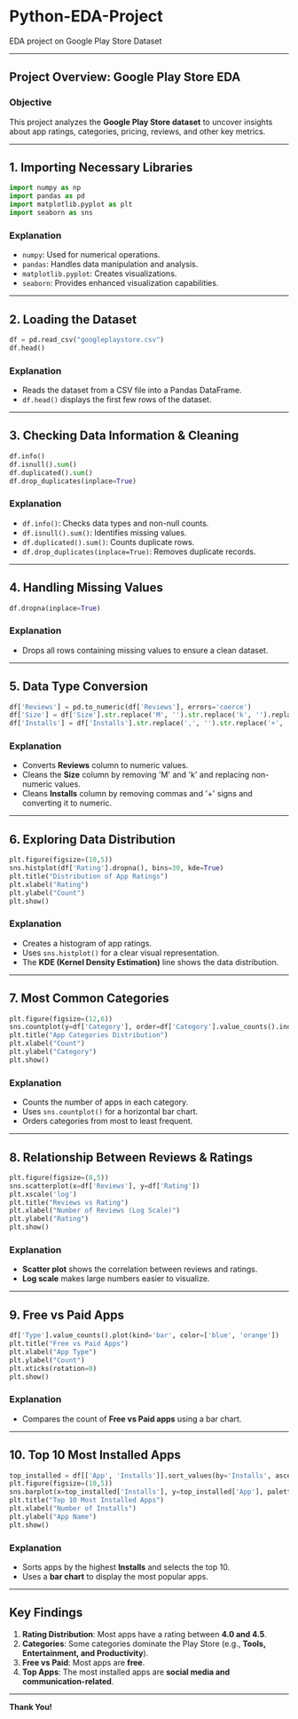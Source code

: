 # Python-EDA-Project
EDA project on Google Play Store Dataset

---

## **Project Overview: Google Play Store EDA**
### **Objective**
This project analyzes the **Google Play Store dataset** to uncover insights about app ratings, categories, pricing, reviews, and other key metrics.

---

## **1. Importing Necessary Libraries**
```python
import numpy as np
import pandas as pd
import matplotlib.pyplot as plt
import seaborn as sns
```
### **Explanation**
- `numpy`: Used for numerical operations.
- `pandas`: Handles data manipulation and analysis.
- `matplotlib.pyplot`: Creates visualizations.
- `seaborn`: Provides enhanced visualization capabilities.

---

## **2. Loading the Dataset**
```python
df = pd.read_csv("googleplaystore.csv")
df.head()
```
### **Explanation**
- Reads the dataset from a CSV file into a Pandas DataFrame.
- `df.head()` displays the first few rows of the dataset.

---

## **3. Checking Data Information & Cleaning**
```python
df.info()
df.isnull().sum()
df.duplicated().sum()
df.drop_duplicates(inplace=True)
```
### **Explanation**
- `df.info()`: Checks data types and non-null counts.
- `df.isnull().sum()`: Identifies missing values.
- `df.duplicated().sum()`: Counts duplicate rows.
- `df.drop_duplicates(inplace=True)`: Removes duplicate records.

---

## **4. Handling Missing Values**
```python
df.dropna(inplace=True)
```
### **Explanation**
- Drops all rows containing missing values to ensure a clean dataset.

---

## **5. Data Type Conversion**
```python
df['Reviews'] = pd.to_numeric(df['Reviews'], errors='coerce')
df['Size'] = df['Size'].str.replace('M', '').str.replace('k', '').replace('Varies with device', np.nan).astype(float)
df['Installs'] = df['Installs'].str.replace(',', '').str.replace('+', '').astype(float)
```
### **Explanation**
- Converts **Reviews** column to numeric values.
- Cleans the **Size** column by removing 'M' and 'k' and replacing non-numeric values.
- Cleans **Installs** column by removing commas and '+' signs and converting it to numeric.

---

## **6. Exploring Data Distribution**
```python
plt.figure(figsize=(10,5))
sns.histplot(df['Rating'].dropna(), bins=30, kde=True)
plt.title("Distribution of App Ratings")
plt.xlabel("Rating")
plt.ylabel("Count")
plt.show()
```
### **Explanation**
- Creates a histogram of app ratings.
- Uses `sns.histplot()` for a clear visual representation.
- The **KDE (Kernel Density Estimation)** line shows the data distribution.

---

## **7. Most Common Categories**
```python
plt.figure(figsize=(12,6))
sns.countplot(y=df['Category'], order=df['Category'].value_counts().index)
plt.title("App Categories Distribution")
plt.xlabel("Count")
plt.ylabel("Category")
plt.show()
```
### **Explanation**
- Counts the number of apps in each category.
- Uses `sns.countplot()` for a horizontal bar chart.
- Orders categories from most to least frequent.

---

## **8. Relationship Between Reviews & Ratings**
```python
plt.figure(figsize=(8,5))
sns.scatterplot(x=df['Reviews'], y=df['Rating'])
plt.xscale('log')
plt.title("Reviews vs Rating")
plt.xlabel("Number of Reviews (Log Scale)")
plt.ylabel("Rating")
plt.show()
```
### **Explanation**
- **Scatter plot** shows the correlation between reviews and ratings.
- **Log scale** makes large numbers easier to visualize.

---

## **9. Free vs Paid Apps**
```python
df['Type'].value_counts().plot(kind='bar', color=['blue', 'orange'])
plt.title("Free vs Paid Apps")
plt.xlabel("App Type")
plt.ylabel("Count")
plt.xticks(rotation=0)
plt.show()
```
### **Explanation**
- Compares the count of **Free vs Paid apps** using a bar chart.

---

## **10. Top 10 Most Installed Apps**
```python
top_installed = df[['App', 'Installs']].sort_values(by='Installs', ascending=False).head(10)
plt.figure(figsize=(10,5))
sns.barplot(x=top_installed['Installs'], y=top_installed['App'], palette='coolwarm')
plt.title("Top 10 Most Installed Apps")
plt.xlabel("Number of Installs")
plt.ylabel("App Name")
plt.show()
```
### **Explanation**
- Sorts apps by the highest **Installs** and selects the top 10.
- Uses a **bar chart** to display the most popular apps.

---

## **Key Findings**
1. **Rating Distribution**: Most apps have a rating between **4.0 and 4.5**.
2. **Categories**: Some categories dominate the Play Store (e.g., **Tools, Entertainment, and Productivity**).
3. **Free vs Paid**: Most apps are **free**.
4. **Top Apps**: The most installed apps are **social media and communication-related**.

---
**Thank You!**
